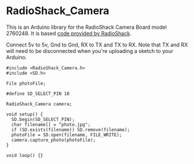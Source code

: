 # RadioShack_Camera

This is an Arduino library for the RadioShack Camera Board model 2760248. It is based [code provided by RadioShack](https://github.com/RadioShackCorp/2760248-Camera-Board).

Connect 5v to 5v, Gnd to Gnd, RX to TX and TX to RX. Note that TX and RX will need to be disconnected when you're uploading a sketch to your Arduino.

```
#include <RadioShack_Camera.h>
#include <SD.h>

File photoFile;

#define SD_SELECT_PIN 10

RadioShack_Camera camera;

void setup() {
  SD.begin(SD_SELECT_PIN);
  char filename[] = "photo.jpg";
  if (SD.exists(filename)) SD.remove(filename);
  photoFile = SD.open(filename, FILE_WRITE);
  camera.capture_photo(photoFile);
}

void loop() {}
```
